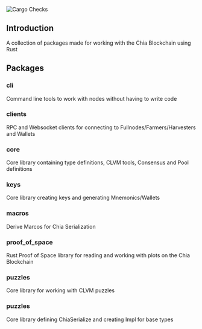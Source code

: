 ![Cargo Checks](https://github.com/GalactechsLLC/dg_xch_utils/actions/workflows/rust.yml/badge.svg)

## Introduction
A collection of packages made for working with the Chia Blockchain using Rust

## Packages

### cli
Command line tools to work with nodes without having to write code

### clients
RPC and Websocket clients for connecting to Fullnodes/Farmers/Harvesters and Wallets 

### core
Core library containing type definitions, CLVM tools, Consensus and Pool definitions

### keys
Core library creating keys and generating Mnemonics/Wallets

### macros
Derive Marcos for Chia Serialization

### proof_of_space
Rust Proof of Space library for reading and working with plots on the Chia Blockchain

### puzzles
Core library for working with CLVM puzzles

### puzzles
Core library defining ChiaSerialize and creating Impl for base types
